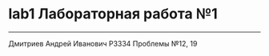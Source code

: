 # lab1 Лабораторная работа №1
-------------------------------------------------------------
Дмитриев Андрей Иванович P3334
Проблемы №12, 19

